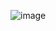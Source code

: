 ![image](https://github.com/Bt08s/Command-and-Control-Server/assets/68190921/74e44574-d5c9-4143-b89f-9c1fad33589e)
